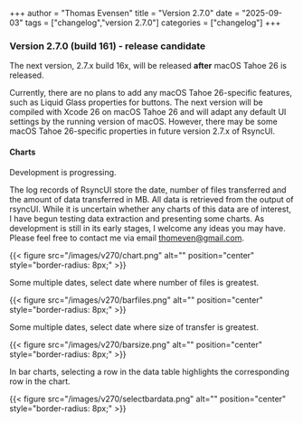 +++
author = "Thomas Evensen"
title = "Version 2.7.0"
date = "2025-09-03"
tags = ["changelog","version 2.7.0"]
categories = ["changelog"]
+++

### Version 2.7.0 (build 161) - release candidate

The next version, 2.7.x build 16x, will be released **after** macOS Tahoe 26 is released. 

Currently, there are no plans to add any macOS Tahoe 26-specific features, such as Liquid Glass properties for buttons. The next version will be compiled with Xcode 26 on macOS Tahoe 26 and will adapt any default UI settings by the running version of macOS. However, there may be some macOS Tahoe 26-specific properties in future version 2.7.x of RsyncUI.

#### Charts

Development is progressing.

The log records of RsyncUI store the date, number of files transferred and the amount of data transferred in MB. All data is retrieved from the output of rsyncUI. While it is uncertain whether any charts of this data are of interest, I have begun testing data extraction and presenting some charts. As development is still in its early stages, I welcome any ideas you may have. Please feel free to contact me via email thomeven@gmail.com.

{{< figure src="/images/v270/chart.png" alt="" position="center" style="border-radius: 8px;" >}}

Some multiple dates, select date where number of files is greatest.

{{< figure src="/images/v270/barfiles.png" alt="" position="center" style="border-radius: 8px;" >}}

Some multiple dates, select date where size of transfer is greatest.

{{< figure src="/images/v270/barsize.png" alt="" position="center" style="border-radius: 8px;" >}}

In bar charts, selecting a row in the data table highlights the corresponding row in the chart.

{{< figure src="/images/v270/selectbardata.png" alt="" position="center" style="border-radius: 8px;" >}}
